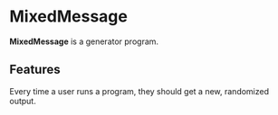# MixedMessage

**MixedMessage** is a generator program.

## Features

Every time a user runs a program, they should get a new, randomized output.

